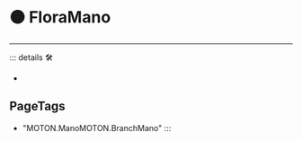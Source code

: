 # 🟠 <motor>FloraMano</motor>

---

<!-- =================================================== -->
<!-- =================================================== -->
<!-- =================================================== -->
<!-- =================================================== -->
<!-- =================================================== -->
::: details 🛠

-

<h2>PageTags</h2>

- "MOTON.ManoMOTON.BranchMano"
:::
